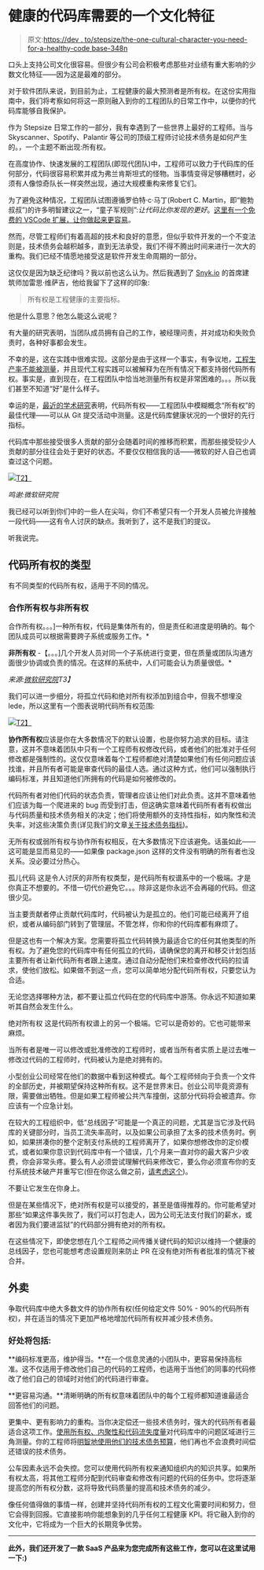 # 健康的代码库需要的一个文化特征

> 原文:[https://dev . to/stepsize/the-one-cultural-character-you-need-for-a-healthy-code base-348n](https://dev.to/stepsize/the-one-cultural-characteristic-you-need-for-a-healthy-codebase-348n)

口头上支持公司文化很容易。但很少有公司会积极考虑那些对业绩有重大影响的少数文化特征——因为这是最难的部分。

对于软件团队来说，到目前为止，工程健康的最大预测者是所有权。在这份实用指南中，我们将考察如何将这一原则融入到你的工程团队的日常工作中，以便你的代码库能够自我保护。

作为 Stepsize 日常工作的一部分，我有幸遇到了一些世界上最好的工程师。当与 Skyscanner、Spotify、Palantir 等公司的顶级工程师讨论技术债务是如何产生的。，一个主题不断出现:所有权。

在高度协作、快速发展的工程团队(即现代团队)中，工程师可以致力于代码库的任何部分，代码很容易积累并成为弗兰肯斯坦式的怪物。当事情变得足够糟糕时，必须有人像惊奇队长一样突然出现，通过大规模重构来修复它们。

为了避免这种情况，工程团队试图遵循罗伯特·c·马丁(Robert C. Martin，即“鲍勃叔叔”)的许多明智建议之一，“童子军规则”:*让代码比你发现的更好*。[这里有一个免费的 VSCode 扩展，让你做起来更容易](http://bit.ly/VSCode-marketplace-Stepsize)。

然而，尽管工程师们有着高超的技术和良好的意愿，但似乎软件开发的一个不变法则是，技术债务会越积越多，直到无法承受，我们不得不腾出时间来进行一次大的重构。我们已经不情愿地接受这是软件开发生命周期的一部分。

这仅仅是因为缺乏纪律吗？我以前也这么认为。然后我遇到了 [Snyk.io](http://snyk.io) 的首席建筑师加雷思·维萨吉，他给我留下了这样的印象:

> 所有权是工程健康的主要指标。

他是什么意思？他怎么能这么说呢？

有大量的研究表明，当团队成员拥有自己的工作，被经理问责，并对成功和失败负责时，各种好事都会发生。

不幸的是，这在实践中很难实现。这部分是由于这样一个事实，有争议地，[工程生产率不能被测量](https://martinfowler.com/bliki/CannotMeasureProductivity.html)，并且现代工程实践可以被解释为在所有情况下都支持弱代码所有权。事实是，直到现在，在工程团队中恰当地测量所有权是非常困难的。。。所以我们甚至不知道“好”是什么样子。

幸运的是，[最近的学术研究](https://docs.microsoft.com/en-us/azure/devops/learn/devops-at-microsoft/code-ownership-software-quality)表明，代码所有权——工程团队中模糊概念“所有权”的最佳代理——可以从 Git 提交活动中测量。这是代码库健康状况的一个很好的先行指标。

代码库中那些接受很多人贡献的部分会随着时间的推移而积累，而那些接受较少人贡献的部分往往会处于更好的状态。不要仅仅相信我的话——微软的好人自己也调查过这个问题。

[![](../Images/1fb5f273ea0ef4cf2781815d58d029de.png)T2】](https://res.cloudinary.com/practicaldev/image/fetch/s--2dz93AAV--/c_limit%2Cf_auto%2Cfl_progressive%2Cq_auto%2Cw_880/https://blog.stepsize.com/content/images/2019/07/image.png)

*鸣谢:微软研究院*

我已经可以听到你们中的一些人在尖叫，你们不希望只有一个开发人员被允许接触一段代码——这有令人讨厌的缺点。我听到了，这不是我们的提议。

听我说完。

## [](#types-of-code-ownership)代码所有权的类型

有不同类型的代码所有权，适用于不同的情况。

### [](#collaborative-ownership-vs-nonownership)合作所有权与非所有权

合作所有权。。。]一种所有权，代码是集体所有的，但是责任和进度是明确的。每个团队成员可以根据需要跨子系统或服务工作。*

**非所有权** -【。。。]几个开发人员对同一个子系统进行变更，但在质量或团队沟通方面很少协调或负责的情况。在这样的系统中，人们可能会认为质量很低。*

*来源:[微软研究院](https://docs.microsoft.com/en-us/azure/devops/learn/devops-at-microsoft/code-ownership-software-quality)T3】*

我们可以进一步细分，将孤立代码和绝对所有权添加到组合中，但我不想埋没 lede，所以这里有一个图表说明代码所有权范围:

[![](../Images/3c62513e55fc6dbb6ebe93a2bab7e411.png)T2】](https://res.cloudinary.com/practicaldev/image/fetch/s--jCP0zsVe--/c_limit%2Cf_auto%2Cfl_progressive%2Cq_auto%2Cw_880/https://stepsize.ghost.io/content/images/2019/07/Ownership-spectrum.png)

**协作所有权**应该是你在大多数情况下的默认设置，也是你努力追求的目标。请注意，这并不意味着团队中只有一个工程师有权修改代码，或者他们的批准对于任何修改都是强制性的。这仅仅意味着每个工程师都绝对清楚如果他们有任何问题应该找谁，并且所有者可能是审查代码的最佳人选。通过这种方式，他们可以强制执行编码标准，并且知道他们所拥有的代码是如何被修改的。

代码所有者对他们代码的状态负责，管理者应该让他们对此负责。这并不意味着他们应该为每一个爬进来的 bug 而受到打击，但这确实意味着代码所有者有权做出与代码质量和技术债务相关的决定；他们将使用额外的支持性指标，如内聚性和流失率，对这些决策负责(详见我们的文章[关于技术债务指标](https://blog.stepsize.com/use-research-from-industry-leaders-to-measure-technical-debt/))。

无所有权或弱所有权与协作所有权相反，在大多数情况下应该避免。话虽如此——这可能是显而易见的——如果像 package.json 这样的文件没有明确的所有者也没关系。没必要过分热心。

孤儿代码
这是令人讨厌的非所有权类型，是代码所有权谱系中的一个极端。才是你真正不想要的。不惜一切代价避免它。。。除非这是你永远不会再碰的代码。但这很少见。

当主要贡献者停止贡献代码库时，代码被认为是孤立的。他们可能已经离开了组织，或者从编码部门转到了管理层。不管怎样，你和你的代码库都有麻烦了。

但是这也有一个解决方案。您需要将孤立代码转换为最适合它的任何其他类型的所有权。为了避免您的代码库中有任何孤立的代码，请确保您的离开和移交计划包括主要所有者让新代码所有者跟上速度。通过自动分配他们来检查修改代码的拉请求，使他们放松。如果做不到这一点，您可以简单地分配代码所有权，只要您认为合适。

无论您选择哪种方法，都不要让孤立代码在您的代码库中游荡。你永远不知道如果听其自然会发生什么。

绝对所有权
这是代码所有权谱上的另一个极端。它可以是奇妙的。它也可能带来麻烦。

当所有者是唯一可以修改或批准修改的工程师时，或者当所有者实质上是过去唯一修改过代码的工程师时，代码被认为是绝对拥有的。

小型创业公司经常在他们的数据中看到这种模式。每个工程师倾向于负责一个文件的全部历史，并被期望保持这种所有权。这不是世界末日。创业公司毕竟资源有限，需要做出牺牲。但是如果工程师被公共汽车撞倒，这部分代码将会被遗弃。你应该有一个应急计划。

在较大的工程组织中，低“总线因子”可能是一个真正的问题，尤其是当它涉及代码库的关键部分时，当员工流失率高时，以及如果公司承担了太多的技术债务时。例如，如果拼凑你的整个定制支付系统的工程师离开了，如果你想修改你的定价模式，或者如果你意识到代码库中有一个错误，几个月来一直对你的最大客户少收费，你会非常头疼。要么有人必须尝试理解代码来修改它，要么你必须宣布你的支付系统技术破产并重写它(但在你这么做之前，[请考虑这个](https://www.joelonsoftware.com/2000/04/06/things-you-should-never-do-part-i/))。

不要让它发生在你身上。

但是在某些情况下，绝对所有权是可以接受的，甚至是值得推荐的。你可能希望对那些“如果这件事失败了，我们可以打包走人，因为公司无法支付我们的薪水，或者因为我们要进监狱”的代码部分拥有绝对的所有权。

在这些情况下，即使您想在几个工程师之间传播关键代码的知识以维持一个健康的总线因子，您也可能想考虑设置规则来防止 PR 在没有绝对所有者批准的情况下被合并。

## [](#takeaways)外卖

争取代码库中绝大多数文件的协作所有权(任何给定文件 50% - 90%的代码所有权)，并在适当的情况下更加严格地增加代码所有权并减少技术债务。

### [](#benefits-will-include)好处将包括:

**编码标准更高，维护得当。**在一个信息灵通的小团队中，更容易保持高标准。这不仅适用于修改他们自己的代码的工程师，也适用于当他们的同事的代码修改了他们自己的领域时对他们的代码进行审查。

**更容易沟通。**清晰明确的所有权意味着团队中的每个工程师都知道谁最适合回答他们的问题。

更集中、更有影响力的重构。当你决定偿还一些技术债务时，强大的代码所有者最适合这项工作。[使用所有权、内聚性和代码流失度量](https://blog.stepsize.com/use-research-from-industry-leaders-to-measure-technical-debt/)对代码库中的问题区域进行三角测量。你的工程师将[明智地使用他们的技术债务预算](https://blog.stepsize.com/how-to-stop-wasting-engineering-time-on-technical-debt/)，他们再也不会浪费时间偿还错误的技术债务。

公车因素永远不会失控。您可以使用代码所有权来通知组织内的知识共享。如果所有权太高，将其他工程师分配到代码审查和修改有问题的代码的任务中。您将逐渐提高您的所有权分数，这将导致代码质量的提高和技术债务的减少。

像任何值得做的事情一样，创建并坚持代码所有权的工程文化需要时间和努力，但它会得到回报。它直接影响你能想象到的几乎任何工程健康 KPI。将它融入到你的文化中，它将成为一个巨大的长期竞争优势。

* * *

**此外，我们还开发了一款 SaaS 产品来为您完成所有这些工作，您可以在这里试用一下:)**